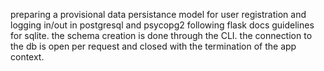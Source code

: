 preparing a provisional data persistance model for user registration and logging in/out in postgresql and psycopg2 following flask docs guidelines for sqlite. the schema creation is done through the CLI. the connection to the db is open per request and closed with the termination of the app context.